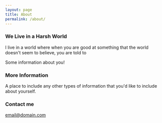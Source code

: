 ```yaml
---
layout: page
title: About
permalink: /about/
---
```


### We Live in a Harsh World

I live in a world where when you are good at something that the world doesn't seem to believe, you are told to 

Some information about you!

### More Information

A place to include any other types of information that you'd like to include about yourself.

### Contact me

[email@domain.com](mailto:email@domain.com)